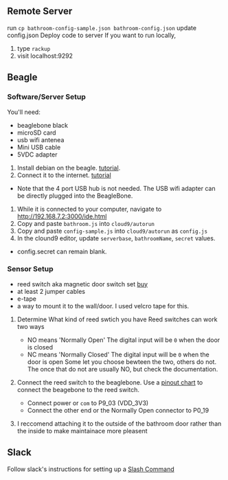 ## Remote Server
run `cp bathroom-config-sample.json bathroom-config.json`
update config.json
Deploy code to server
If you want to run locally,
  1. type `rackup`
  1. visit localhost:9292

## Beagle

### Software/Server Setup
You'll need:
* beaglebone black
* microSD card
* usb wifi antenea
* Mini USB cable
* 5VDC adapter
1. Install debian on the beagle. [tutorial](http://beagleboard.org/getting-started).
1. Connect it to the internet. [tutorial](http://makezine.com/projects/easily-configure-wi-fi-for-the-beaglebone-black/)
  * Note that the 4 port USB hub is not needed. The USB wifi adapter can be directly plugged into the BeagleBone.
1. While it is connected to your computer, navigate to http://192.168.7.2:3000/ide.html
1. Copy and paste `bathroom.js` into `cloud9/autorun`
1. Copy and paste `config-sample.js` into `cloud9/autorun` as `config.js`
1. In the clound9 editor, update `serverbase`, `bathroomName`, `secret` values.
  * config.secret can remain blank.

### Sensor Setup
* reed switch aka magnetic door switch set [buy](https://www.sparkfun.com/products/13247)
* at least 2 jumper cables
* e-tape
* a way to mount it to the wall/door. I used velcro tape for this.

1) Determine What kind of reed swtich you have
  Reed switches can work two ways
    * NO means 'Normally Open' The digital input will be `0` when the door is closed
    * NC means 'Normally Closed' The digital input will be `0` when the door is open
  Some let you choose bewteen the two, others do not. The once that do not are usually NO, but check the documentation.
1) Connect the reed switch to the beaglebone.
  Use a [pinout chart](http://www.element14.com/community/servlet/JiveServlet/showImage/38-17874-209857/bbb-pinout.jpg) to connect the beagebone to the reed switch.
   * Connect power or `com` to P9_03 (VDD_3V3)
   * Connect the other end or the Normally Open connector to P0_19


1) I reccomend attaching it to the outside of the bathroom door rather than the inside to make maintainace more pleasent



## Slack
Follow slack's instructions for setting up a [Slash Command](https://adskbim360.slack.com/services/new/slash-commands)